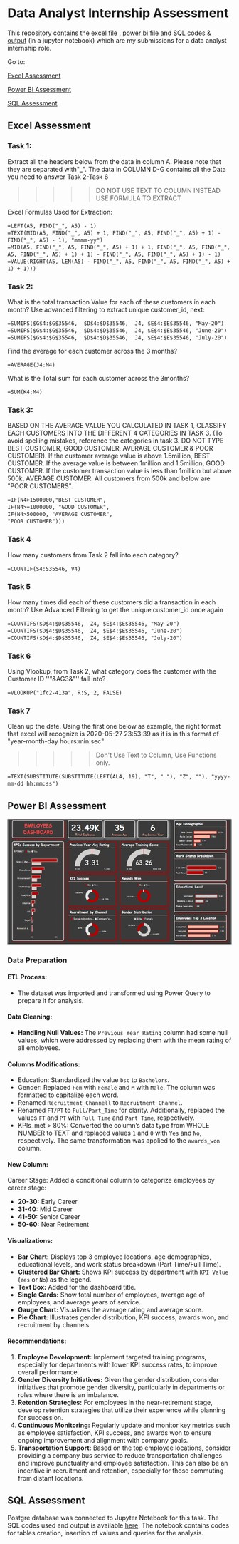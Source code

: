 # Data Analyst Internship Assessment
This repository contains the [excel file](https://github.com/zinnydigits/internship-assessment/blob/main/excel.xlsx) , [power bi file](https://github.com/zinnydigits/internship-assessment/blob/main/powerbi.pbix) and [SQL codes & output](https://github.com/zinnydigits/internship-assessment/blob/main/sql.ipynb) (in a jupyter notebook) which are my submissions for a data analyst internship role.

Go to:

[Excel Assessment](#excel-assessment)

[Power BI Assessment](#power-bi-assessment)

[SQL Assessment](#sql-assessment)

## Excel Assessment
### Task 1:
Extract all the headers below from the data in column A. Please note that they are separated with"_".  The data in COLUMN D-G contains all the Data you need to answer Task 2-Task 6
>>>>> DO NOT USE TEXT TO COLUMN INSTEAD USE FORMULA TO EXTRACT

Excel Formulas Used for Extraction:
```
=LEFT(A5, FIND("_", A5) - 1)
=TEXT(MID(A5, FIND("_", A5) + 1, FIND("_", A5, FIND("_", A5) + 1) - FIND("_", A5) - 1), "mmmm-yy")
=MID(A5, FIND("_", A5, FIND("_", A5) + 1) + 1, FIND("_", A5, FIND("_", A5, FIND("_", A5) + 1) + 1) - FIND("_", A5, FIND("_", A5) + 1) - 1)
=VALUE(RIGHT(A5, LEN(A5) - FIND("_", A5, FIND("_", A5, FIND("_", A5) + 1) + 1)))
```
### Task 2:
What is the total transaction Value for each of these customers in each month? 
Use advanced filtering to extract unique customer_id, next:
```
=SUMIFS($G$4:$G$35546,  $D$4:$D$35546,  J4, $E$4:$E$35546, "May-20")
=SUMIFS($G$4:$G$35546,  $D$4:$D$35546,  J4, $E$4:$E$35546, "June-20")
=SUMIFS($G$4:$G$35546,  $D$4:$D$35546,  J4, $E$4:$E$35546, "July-20")
```
Find the average for each customer across the 3 months? 
```
=AVERAGE(J4:M4)
```
What is the Total sum for each customer across the 3months?
```
=SUM(K4:M4)
```
### Task 3:
BASED ON THE AVERAGE VALUE YOU CALCULATED IN TASK 1,
CLASSIFY EACH CUSTOMERS INTO THE DIFFERENT 4 CATEGORIES IN TASK 3. 
(To avoid spelling mistakes, reference the categories in task 3. DO NOT TYPE BEST CUSTOMER, GOOD CUSTOMER, AVERAGE CUSTOMER & POOR CUSTOMER).                                                                                                           If the customer average value is above 1.5million, BEST CUSTOMER. 
If the average value is between 1million and 1.5million, GOOD CUSTOMER. 
If the customer transaction value is less than 1million but above 500k, AVERAGE CUSTOMER. 
All customers from 500k and below are "POOR CUSTOMERS".

```
=IF(N4>1500000,"BEST CUSTOMER",
IF(N4>=1000000, "GOOD CUSTOMER",
IF(N4>500000, "AVERAGE CUSTOMER",
"POOR CUSTOMER")))
```
### Task 4
How many customers from Task 2 fall into each category?
```
=COUNTIF(S4:S35546, V4)
```
### Task 5
How many times did each of these customers did a transaction in each month?
Use Advanced Filtering to get the unique customer_id once again
```
=COUNTIFS($D$4:$D$35546,  Z4, $E$4:$E$35546, "May-20")
=COUNTIFS($D$4:$D$35546,  Z4, $E$4:$E$35546, "June-20")
=COUNTIFS($D$4:$D$35546,  Z4, $E$4:$E$35546, "July-20")
```
### Task 6
Using Vlookup, from Task 2, what category does the customer with the Customer ID ''"&AG3&"'' fall into?
```
=VLOOKUP("1fc2-413a", R:S, 2, FALSE)
```
### Task 7
Clean up the date. Using the first one below as example, the right format that excel will recognize is 2020-05-27 23:53:39 as it is in this format of "year-month-day hours:min:sec"
>>>>>Don't Use Text to Column, Use Functions only.
```
=TEXT(SUBSTITUTE(SUBSTITUTE(LEFT(AL4, 19), "T", " "), "Z", ""), "yyyy-mm-dd hh:mm:ss")
```
## Power BI Assessment
![Employees Dashboard](https://github.com/zinnydigits/internship-assessment/blob/main/powerbi.PNG)
### Data Preparation
#### ETL Process:
- The dataset was imported and transformed using Power Query to prepare it for analysis.
#### Data Cleaning:
- **Handling Null Values:** The `Previous_Year_Rating` column had some null values, which were addressed by replacing them with the mean rating of all employees.
#### Columns Modifications:
- Education: Standardized the value `bsc` to `Bachelors`.
- Gender: Replaced `Fem` with `Female` and `M` with `Male`. The column was formatted to capitalize each word.
- Renamed `Recruitment_Channell` to `Recruitment_Channel`.
- Renamed `FT/PT` to `Full/Part_Time` for clarity. Additionally, replaced the values `FT` and `PT` with `Full Time` and `Part Time`, respectively.
- KPIs_met > 80%: Converted the column’s data type from WHOLE NUMBER to TEXT and replaced values `1` and `0` with `Yes` and `No`, respectively. The same transformation was applied to the `awards_won` column.
#### New Column: 
Career Stage: Added a conditional column to categorize employees by career stage:
- **20-30:** Early Career
- **31-40:** Mid Career
- **41-50:** Senior Career
- **50-60:** Near Retirement
#### Visualizations:
- **Bar Chart:** Displays top 3 employee locations, age demographics, educational levels, and work status breakdown (Part Time/Full Time).
- **Clustered Bar Chart:** Shows KPI success by department with `KPI Value` (`Yes` or `No`) as the legend.
- **Text Box:** Added for the dashboard title.
- **Single Cards:** Show total number of employees, average age of employees, and average years of service.
- **Gauge Chart:** Visualizes the average rating and average score.
- **Pie Chart:** Illustrates gender distribution, KPI success, awards won, and recruitment by channels.
#### Recommendations:
1. **Employee Development:** Implement targeted training programs, especially for departments with lower KPI success rates, to improve overall performance.
2. **Gender Diversity Initiatives:** Given the gender distribution, consider initiatives that promote gender diversity, particularly in departments or roles where there is an imbalance.
3. **Retention Strategies:** For employees in the near-retirement stage, develop retention strategies that utilize their experience while planning for succession.
4. **Continuous Monitoring:** Regularly update and monitor key metrics such as employee satisfaction, KPI success, and awards won to ensure ongoing improvement and alignment with company goals.
5. **Transportation Support:** Based on the top employee locations, consider providing a company bus service to reduce transportation challenges and improve punctuality and employee satisfaction. This can also be an incentive in recruitment and retention, especially for those commuting from distant locations.

## SQL Assessment
Postgre database was connected to Jupyter Notebook for this task. The SQL codes used and output is available [here](https://github.com/zinnydigits/internship-assessment/blob/main/sql.ipynb). The notebook contains codes for tables creation, insertion of values and queries for the analysis.
